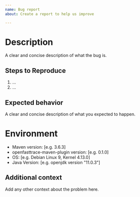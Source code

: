 ```yaml
---
name: Bug report
about: Create a report to help us improve

---
```


# Description
A clear and concise description of what the bug is.

## Steps to Reproduce
1. ...
2. ...

## Expected behavior
A clear and concise description of what you expected to happen.

# Environment
- Maven version: [e.g. 3.6.3]
- openfasttrace-maven-plugin version: [e.g. 0.1.0]
- OS: [e.g. Debian Linux 9, Kernel 4.13.0]
- Java Version: [e.g. openjdk version "11.0.3"]

## Additional context
Add any other context about the problem here.
